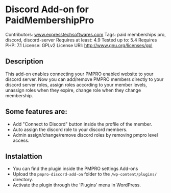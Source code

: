 # Discord Add-on for PaidMembershipPro
Contributors: www.expresstechsoftwares.com
Tags: paid memberships pro, discord, discord-server
Requires at least: 4.9
Tested up to: 5.4
Requires PHP: 7.1
License: GPLv2
License URI: http://www.gnu.org/licenses/gpl
## Description
This add-on enables connecting your PMPRO enabled website to your discord server.
Now you can add/remove PMPRO members directly to your discord server roles, assign roles according to your member levels, unassign roles when they expire, change role when they change membership.

## Some features are: 
  - Add "Connect to Discord" button inside the profile of the member.
  - Auto assign the discord role to your discord members.
  - Admin assign/change/remove discord roles by removing pmpro level access.
## Instalattion
- You can find the plugin inside the PMPRO settings Add-ons
- Upload the `pmpro-discord-add-on` folder to the `/wp-content/plugins/` directory.
- Activate the plugin through the 'Plugins' menu in WordPress.